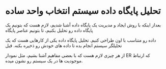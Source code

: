 # تحلیل  پایگاه داده سیستم انتخاب واحد ساده 

بعداز اینکه با روش ایجاد و مدیریت  یک پایگاه داده آشنا شدیم، لازم هست که بتونیم یک پایگاه داده رو تحلیل بکنیم، تا بتونیم  عناصر پایگاه

داده رو متناسب با اون طراحی کنیم. تحلیل پایگاه داده یکی از کارهایی هست که یک تحلیلگر سیستم انجام بده تا داده های خودش رو ذخیره بکنه. قبل

از هر چیزی لازم هست که با بعضی مفاهیم آشنا بشیم، مثل نمودار ER که ارتباط موجودیت ها در یک سیستم رو نشون میده.